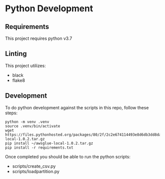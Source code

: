 # Python Development

## Requirements

This project requires python v3.7

## Linting

This project utilizes:

* black
* flake8

## Development

To do python development against the scripts in this repo, follow these steps:

```
python -m venv .venv
source .venv/bin/activate
wget https://files.pythonhosted.org/packages/80/2f/2c2e674114493e8d6db3dd8da012c287432ee642fc6345c8b25ed51de13b/awsglue-local-1.0.2.tar.gz
pip install ~/awsglue-local-1.0.2.tar.gz
pip install -r requirements.txt
```

Once completed you should be able to run the python scripts:

* scripts/create_csv.py
* scripts/loadpartition.py
